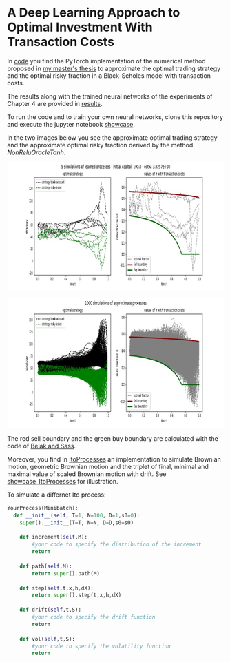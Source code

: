 # A Deep Learning Approach to Optimal Investment With Transaction Costs

In [code](./code) you find the PyTorch implementation of the numerical method proposed in [my master's thesis](./thesis.pdf) to approximate the optimal trading strategy and the optimal risky fraction in a Black-Scholes model with transaction costs.

The results along with the trained neural networks of the experiments of Chapter 4 are provided in [results](./code/results).

To run the code and to train your own neural networks, clone this repository and execute the jupyter notebook [showcase](./code/showcase.ipynb). 

In the two images below you see the approximate optimal trading strategy and the approximate optimal risky fraction derived by the method _NonReluOracleTanh_.

<p align="center">
  <img width="900" height="300" src="./code/results/3Y_m/Non_relu_OracleTanh_e__350130/strategy_fraction_5.jpg">
</p>

<p align="center">
  <img width="900" height="300" src="./code/results/3Y_m/Non_relu_OracleTanh_e__350130/strategy_fraction_1000.jpg">
</p>

The red sell boundary and the green buy boundary are calculated with the code of [Belak and Sass](https://link.springer.com/article/10.1007/s00780-019-00404-4).

Moreover, you find in [ItoProcesses](./code/processes/ItoProcesses.py) an implementation to simulate Brownian motion, geometric Brownian motion and the triplet of final, minimal and maximal value of scaled Brownian motion with drift. See  [showcase_ItoProcesses](./code/processes/showcase_ItoProcesses.ipynb) for illustration.

To simulate a differnet Ito process: 

```python
YourProcess(Minibatch):
  def __init__(self, T=1, N=100, D=1,s0=0):
    super().__init__(T=T, N=N, D=D,s0=s0)
        
    def increment(self,M):
        #your code to specify the distribution of the increment
        return
    
    def path(self,M):
        return super().path(M)
    
    def step(self,t,x,h,dX):
        return super().step(t,x,h,dX)
    
    def drift(self,t,S):
        #your code to specify the drift function 
        return
    
    def vol(self,t,S):
        #your code to specify the volatility function 
        return 
```


